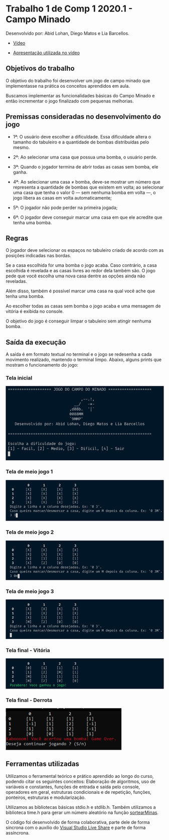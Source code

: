 # Trabalho 1 de Comp 1 2020.1 - Campo Minado
Desenvolvido por: Abid Lohan, Diego Matos e Lia Barcellos.

- [Vídeo](https://youtu.be/aDesnInUEEs)

- [Apresentação utilizada no vídeo](https://docs.google.com/presentation/d/1kPYTy1gmCrNahnZGKLKzQmf1kQleZbtqqvQgXkV9lOw/edit?usp=sharing)


## Objetivos do trabalho

O objetivo do trabalho foi desenvolver um jogo de campo minado que implementasse na prática os conceitos aprendidos em aula.

Buscamos implementar as funcionalidades básicas do Campo Minado e então incrementar o jogo finalizado com pequenas melhorias.

## Premissas consideradas no desenvolvimento do jogo

- 1ª: O usuário deve escolher a dificuldade. Essa dificuldade altera o tamanho do tabuleiro e a quantidade de bombas distribuídas pelo mesmo.

- 2ª: Ao selecionar uma casa que possua uma bomba, o usuário perde.

- 3ª: Quando o jogador termina de abrir todas as casas sem bomba, ele ganha.

- 4ª: Ao selecionar uma casa ≠ bomba, deve-se mostrar um número que representa a quantidade de bombas que existem em volta; ao selecionar uma casa que tenha o valor 0 — sem nenhuma bomba em volta —, o jogo libera as casas em volta automaticamente;

- 5ª: O jogador não pode perder na primeira jogada;

- 6ª: O jogador deve conseguir marcar uma casa em que ele acredite que tenha uma bomba.


## Regras

O jogador deve selecionar os espaços no tabuleiro criado de acordo com as posições indicadas nas bordas.

Se a casa escolhida for uma bomba o jogo acaba. Caso contrário, a casa escolhida é revelada e as casas livres ao redor dela também são. O jogo pede que você escolha uma nova casa dentre as opções ainda não reveladas.

Além disso, também é possível marcar uma casa na qual você ache que tenha uma bomba.

Ao escolher todas as casas sem bomba o jogo acaba e uma mensagem de vitória é exibida no console.

O objetivo do jogo é conseguir limpar o tabuleiro sem atingir nenhuma bomba.


## Saída da execução

A saída é em formato textual no terminal e o jogo se redesenha a cada movimento realizado, mantendo o terminal limpo. Abaixo, alguns prints que mostram o funcionamento do jogo:


### Tela inicial

![Tela Inicial](https://github.com/Trabalho-Comp1/campo-minado-2021/blob/master/images/tela-inicial.png)

### Tela de meio jogo 1

![Tela de Meio de Jogo 1](https://github.com/Trabalho-Comp1/campo-minado-2021/blob/master/images/tela-meio-jogo-1.png)

### Tela de meio jogo 2

![Tela de Meio de Jogo 2](https://github.com/Trabalho-Comp1/campo-minado-2021/blob/master/images/tela-meio-jogo-2.png)

### Tela de meio jogo 3

![Tela de Meio de Jogo 3](https://github.com/Trabalho-Comp1/campo-minado-2021/blob/master/images/tela-meio-jogo-3.png)

### Tela final - Vitória

![Tela Final - Vitória](https://github.com/Trabalho-Comp1/campo-minado-2021/blob/master/images/tela-vitoria.png)

### Tela final - Derrota

![Tela - Derrota](https://github.com/Trabalho-Comp1/campo-minado-2021/blob/master/images/tela-derrota.png)


## Ferramentas utilizadas

Utilizamos o ferramental teórico e prático aprendido ao longo do curso, podendo citar os seguintes conceitos: Elaboração de algoritmos, uso de variáveis e constantes, funções de entrada e saída pelo console, operadores em geral, estruturas condicionais e de repetição, funções, ponteiros, estruturas e modularização.

Utilizamos as bibliotecas básicas stdio.h e stdlib.h. Também utilizamos a biblioteca time.h para gerar um número aleatório na função [sortearMinas](utils/sortearMinas.c).

O código foi desenvolvido de forma colaborativa, parte dele de forma síncrona com o auxílio do [Visual Studio Live Share](https://visualstudio.microsoft.com/pt-br/services/live-share/) e parte de forma assíncrona.

